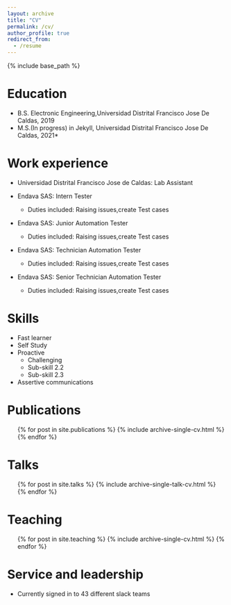 ```yaml
---
layout: archive
title: "CV"
permalink: /cv/
author_profile: true
redirect_from:
  - /resume
---
```


{% include base_path %}

Education
======
* B.S. Electronic Engineering,Universidad Distrital Francisco Jose De Caldas, 2019
* M.S.(In progress) in Jekyll, Universidad Distrital Francisco Jose De Caldas, 2021* 

Work experience
======
* Universidad Distrital Francisco Jose de Caldas: Lab Assistant

* Endava SAS: Intern Tester
  * Duties included: Raising issues,create Test cases

* Endava SAS: Junior Automation Tester
  * Duties included: Raising issues,create Test cases

* Endava SAS: Technician Automation Tester
  * Duties included: Raising issues,create Test cases

* Endava SAS: Senior Technician Automation Tester
  * Duties included: Raising issues,create Test cases
  
Skills
======
* Fast learner
* Self Study
* Proactive
  * Challenging
  * Sub-skill 2.2
  * Sub-skill 2.3
* Assertive communications


Publications
======
  <ul>{% for post in site.publications %}
    {% include archive-single-cv.html %}
  {% endfor %}</ul>
  
Talks
======
  <ul>{% for post in site.talks %}
    {% include archive-single-talk-cv.html %}
  {% endfor %}</ul>
  
Teaching
======
  <ul>{% for post in site.teaching %}
    {% include archive-single-cv.html %}
  {% endfor %}</ul>
  
Service and leadership
======
* Currently signed in to 43 different slack teams
